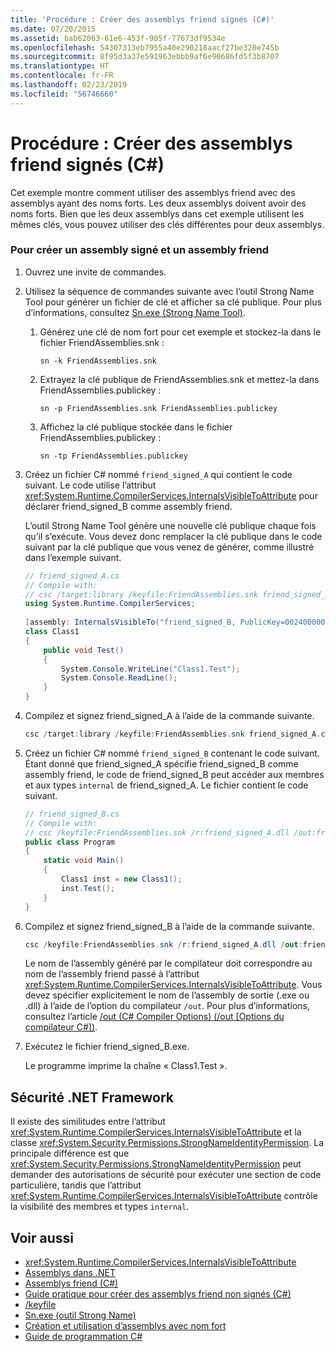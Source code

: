 ```yaml
---
title: 'Procédure : Créer des assemblys friend signés (C#)'
ms.date: 07/20/2015
ms.assetid: bab62063-61e6-453f-905f-77673df9534e
ms.openlocfilehash: 54307313eb7955a40e290218aacf27be320e745b
ms.sourcegitcommit: 8f95d3a37e591963ebbb9af6e90686fd5f3b8707
ms.translationtype: HT
ms.contentlocale: fr-FR
ms.lasthandoff: 02/23/2019
ms.locfileid: "56746660"
---
```

# <a name="how-to-create-signed-friend-assemblies-c"></a>Procédure : Créer des assemblys friend signés (C#)
Cet exemple montre comment utiliser des assemblys friend avec des assemblys ayant des noms forts. Les deux assemblys doivent avoir des noms forts. Bien que les deux assemblys dans cet exemple utilisent les mêmes clés, vous pouvez utiliser des clés différentes pour deux assemblys.  
  
### <a name="to-create-a-signed-assembly-and-a-friend-assembly"></a>Pour créer un assembly signé et un assembly friend  
  
1.  Ouvrez une invite de commandes.  
  
2.  Utilisez la séquence de commandes suivante avec l’outil Strong Name Tool pour générer un fichier de clé et afficher sa clé publique. Pour plus d’informations, consultez [Sn.exe (Strong Name Tool)](../../../../framework/tools/sn-exe-strong-name-tool.md).  
  
    1.  Générez une clé de nom fort pour cet exemple et stockez-la dans le fichier FriendAssemblies.snk :  
  
         `sn -k FriendAssemblies.snk`  
  
    2.  Extrayez la clé publique de FriendAssemblies.snk et mettez-la dans FriendAssemblies.publickey :  
  
         `sn -p FriendAssemblies.snk FriendAssemblies.publickey`  
  
    3.  Affichez la clé publique stockée dans le fichier FriendAssemblies.publickey :  
  
         `sn -tp FriendAssemblies.publickey`  
  
3.  Créez un fichier C# nommé `friend_signed_A` qui contient le code suivant. Le code utilise l’attribut <xref:System.Runtime.CompilerServices.InternalsVisibleToAttribute> pour déclarer friend_signed_B comme assembly friend.  
  
     L’outil Strong Name Tool génère une nouvelle clé publique chaque fois qu’il s’exécute. Vous devez donc remplacer la clé publique dans le code suivant par la clé publique que vous venez de générer, comme illustré dans l’exemple suivant.  
  
    ```csharp  
    // friend_signed_A.cs  
    // Compile with:   
    // csc /target:library /keyfile:FriendAssemblies.snk friend_signed_A.cs  
    using System.Runtime.CompilerServices;  
  
    [assembly: InternalsVisibleTo("friend_signed_B, PublicKey=0024000004800000940000000602000000240000525341310004000001000100e3aedce99b7e10823920206f8e46cd5558b4ec7345bd1a5b201ffe71660625dcb8f9a08687d881c8f65a0dcf042f81475d2e88f3e3e273c8311ee40f952db306c02fbfc5d8bc6ee1e924e6ec8fe8c01932e0648a0d3e5695134af3bb7fab370d3012d083fa6b83179dd3d031053f72fc1f7da8459140b0af5afc4d2804deccb6")]  
    class Class1  
    {  
        public void Test()  
        {  
            System.Console.WriteLine("Class1.Test");  
            System.Console.ReadLine();  
        }  
    }  
    ```  
  
4.  Compilez et signez friend_signed_A à l’aide de la commande suivante.  
  
    ```csharp  
    csc /target:library /keyfile:FriendAssemblies.snk friend_signed_A.cs  
    ```  
  
5.  Créez un fichier C# nommé `friend_signed_B` contenant le code suivant. Étant donné que friend_signed_A spécifie friend_signed_B comme assembly friend, le code de friend_signed_B peut accéder aux membres et aux types `internal` de friend_signed_A. Le fichier contient le code suivant.  
  
    ```csharp  
    // friend_signed_B.cs  
    // Compile with:   
    // csc /keyfile:FriendAssemblies.snk /r:friend_signed_A.dll /out:friend_signed_B.exe friend_signed_B.cs  
    public class Program  
    {  
        static void Main()  
        {  
            Class1 inst = new Class1();  
            inst.Test();  
        }  
    }  
    ```  
  
6.  Compilez et signez friend_signed_B à l’aide de la commande suivante.  
  
    ```csharp  
    csc /keyfile:FriendAssemblies.snk /r:friend_signed_A.dll /out:friend_signed_B.exe friend_signed_B.cs  
    ```  
  
     Le nom de l’assembly généré par le compilateur doit correspondre au nom de l’assembly friend passé à l’attribut <xref:System.Runtime.CompilerServices.InternalsVisibleToAttribute>. Vous devez spécifier explicitement le nom de l’assembly de sortie (.exe ou .dll) à l’aide de l’option du compilateur `/out`.  Pour plus d’informations, consultez l’article [/out (C# Compiler Options) (/out [Options du compilateur C#])](../../../../csharp/language-reference/compiler-options/out-compiler-option.md).  
  
7.  Exécutez le fichier friend_signed_B.exe.  
  
     Le programme imprime la chaîne « Class1.Test ».  
  
## <a name="net-framework-security"></a>Sécurité .NET Framework  
 Il existe des similitudes entre l’attribut <xref:System.Runtime.CompilerServices.InternalsVisibleToAttribute> et la classe <xref:System.Security.Permissions.StrongNameIdentityPermission>. La principale différence est que <xref:System.Security.Permissions.StrongNameIdentityPermission> peut demander des autorisations de sécurité pour exécuter une section de code particulière, tandis que l’attribut <xref:System.Runtime.CompilerServices.InternalsVisibleToAttribute> contrôle la visibilité des membres et types `internal`.  
  
## <a name="see-also"></a>Voir aussi

- <xref:System.Runtime.CompilerServices.InternalsVisibleToAttribute>
- [Assemblys dans .NET](../../../../standard/assembly/index.md)
- [Assemblys friend (C#)](../../../../csharp/programming-guide/concepts/assemblies-gac/friend-assemblies.md)
- [Guide pratique pour créer des assemblys friend non signés (C#)](../../../../csharp/programming-guide/concepts/assemblies-gac/how-to-create-unsigned-friend-assemblies.md)
- [/keyfile](../../../../csharp/language-reference/compiler-options/keyfile-compiler-option.md)
- [Sn.exe (outil Strong Name)](../../../../framework/tools/sn-exe-strong-name-tool.md)
- [Création et utilisation d’assemblys avec nom fort](../../../../../docs/framework/app-domains/create-and-use-strong-named-assemblies.md)
- [Guide de programmation C#](../../../../csharp/programming-guide/index.md)
